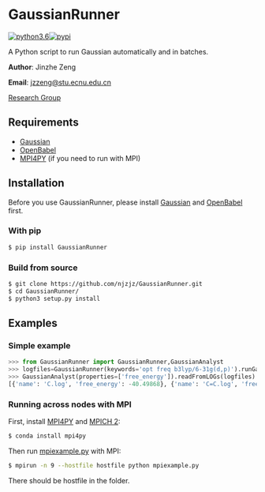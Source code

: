 # GaussianRunner
[![python3.6](https://img.shields.io/badge/python-3.6-blue.svg)](https://badge.fury.io/py/GaussianRunner)[![pypi](https://badge.fury.io/py/GaussianRunner.svg)](https://badge.fury.io/py/MDDatasetMaker)

A Python script to run Gaussian automatically and in batches.

**Author**: Jinzhe Zeng

**Email**: jzzeng@stu.ecnu.edu.cn

[Research Group](http://computchem.cn)

## Requirements
* [Gaussian](http://gaussian.com/)
* [OpenBabel](https://github.com/openbabel/openbabel)
* [MPI4PY](https://github.com/mpi4py/mpi4py) (if you need to run with MPI)

## Installation

Before you use GaussianRunner, please install [Gaussian](http://gaussian.com/) and [OpenBabel](https://github.com/openbabel/openbabel) first.

### With pip
```sh
$ pip install GaussianRunner
```
### Build from source
```sh
$ git clone https://github.com/njzjz/GaussianRunner.git
$ cd GaussianRunner/
$ python3 setup.py install
```

## Examples
### Simple example

```python
>>> from GaussianRunner import GaussianRunner,GaussianAnalyst
>>> logfiles=GaussianRunner(keywords='opt freq b3lyp/6-31g(d,p)').runGaussianInParallel('SMILES',['C','C=C','CC','CO','OCCO','C=O','CN','O=O','O'])
>>> GaussianAnalyst(properties=['free_energy']).readFromLOGs(logfiles)
[{'name': 'C.log', 'free_energy': -40.49868}, {'name': 'C=C.log', 'free_energy': -78.563562}, {'name': 'CC.log', 'free_energy': -79.786915}, {'name': 'CO.log', 'free_energy': -115.69529}, {'name': 'OCCO.log', 'free_energy': -230.198798}, {'name': 'C=O.log', 'free_energy': -114.498144}, {'name': 'CN.log', 'free_energy': -95.822381}, {'name': 'O=O.log', 'free_energy': -150.272624}, {'name': 'O.log', 'free_energy': -76.416031}]
```

### Running across nodes with MPI

First, install [MPI4PY](https://github.com/mpi4py/mpi4py) and [MPICH 2](https://github.com/pmodels/mpich):

```bash
$ conda install mpi4py
```

Then run [mpiexample.py](examples/mpiexample.py) with MPI:
```bash
$ mpirun -n 9 --hostfile hostfile python mpiexample.py
```

There should be hostfile in the folder.
